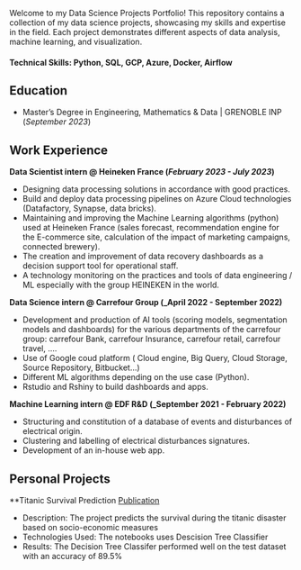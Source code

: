 Welcome to my Data Science Projects Portfolio! This repository contains a collection of my data science projects, showcasing my skills and expertise in the field. Each project demonstrates different aspects of data analysis, machine learning, and visualization.

#### Technical Skills: Python, SQL, GCP, Azure, Docker, Airflow

## Education
- Master’s Degree in Engineering, Mathematics & Data | GRENOBLE INP (_September 2023_)								       		

## Work Experience
**Data Scientist intern @ Heineken France (_February 2023 - July 2023_)**
- Designing data processing solutions in accordance with good practices.
- Build and deploy data processing pipelines on Azure Cloud technologies (Datafactory, Synapse, data bricks).
- Maintaining and improving the Machine Learning algorithms (python) used at Heineken France (sales forecast, recommendation engine for the E-commerce site, calculation of the impact of marketing campaigns, connected brewery). 
- The creation and improvement of data recovery dashboards as a decision support tool for operational staff.
- A technology monitoring on the practices and tools of data engineering / ML especially with the group HEINEKEN in the world.

**Data Science intern @ Carrefour Group (_April 2022 - September 2022)**
- Development and production of AI tools (scoring models, segmentation models and dashboards) for the various departments of the carrefour group: carrefour Bank, carrefour Insurance, carrefour retail, carrefour travel, ....
- Use of Google coud platform ( Cloud engine, Big Query, Cloud Storage, Source Repository, Bitbucket...)
- Different ML algorithms depending on the use case (Python).
- Rstudio and Rshiny to build dashboards and apps.

**Machine Learning intern @ EDF R&D (_September 2021 - February 2022)**
- Structuring and constitution of a database of events and disturbances of electrical origin.
- Clustering and labelling of electrical disturbances signatures.
- Development of an in-house web app.

## Personal Projects

**Titanic Survival Prediction
[Publication](https://www.mdpi.com/1424-8220/22/8/3048)

- Description: The project predicts the survival during the titanic disaster based on socio-economic measures
- Technologies Used: The notebooks uses Descision Tree Classifier
- Results: The Decision Tree Classifer performed well on the test dataset with an accuracy of 89.5%



